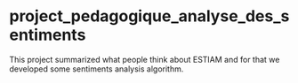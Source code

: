 # project_pedagogique_analyse_des_sentiments

This project summarized what people think about ESTIAM and for that we developed some sentiments analysis algorithm.
